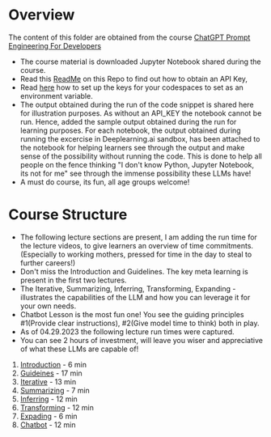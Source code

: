 # Overview

The content of this folder are obtained from the course [ChatGPT Prompt Engineering For Developers](https://www.deeplearning.ai/short-courses/chatgpt-prompt-engineering-for-developers/)

- The course material is downloaded Jupyter Notebook shared during the course.
- Read this [ReadMe](../README.md#get-open-ai-account-and-api-keys) on this Repo to find out how to obtain an API Key, 
- Read [here](../README.md#setup-github-codespaces-to-do-local-development) how to set up the keys for your codespaces to set as an environment variable.
- The output obtained during the run of the code snippet is shared here for illustration purposes. As without an API_KEY the notebook cannot be run. Hence, added the sample output obtained during the run for learning purposes. For each notebook, the output obtained during running the excercise in Deeplearning.ai sandbox, has been attached to the notebook for helping learners see through the output and make sense of the possibility without running the code. This is done to help all people on the fence thinking "I don't know Python, Jupyter Notebook, its not for me"  see through the immense possibility these LLMs have!
- A must do course, its fun, all age groups welcome!

# Course Structure
- The following lecture sections are present, I am adding the run time for the lecture videos, to give learners an overview of time commitments. (Especially to working mothers, pressed for time in the day to steal to further careers!)
- Don't miss the Introduction and Guidelines. The key meta learning is present in the first two lectures. 
- The Iterative, Summarizing, Inferring, Transforming, Expanding - illustrates the capabilities of the LLM and how you can leverage it for your own needs.
- Chatbot Lesson is the most fun one! You see the guiding principles #1(Provide clear instructions), #2(Give model time to think) both in play.
- As of 04.29.2023 the following lecture run times were captured.
- You can see 2 hours of investment, will leave you wiser and appreciative of what these LLMs are capable of!
1. [Introduction](https://learn.deeplearning.ai/chatgpt-prompt-eng/lesson/1/introduction) - 6 min
2. [Guideines](https://learn.deeplearning.ai/chatgpt-prompt-eng/lesson/2/guidelines) - 17 min
3. [Iterative](https://learn.deeplearning.ai/chatgpt-prompt-eng/lesson/3/iterative) - 13 min
4. [Summarizing](https://learn.deeplearning.ai/chatgpt-prompt-eng/lesson/4/summarizing) - 7 min
5. [Inferring](https://learn.deeplearning.ai/chatgpt-prompt-eng/lesson/5/inferring) - 12 min
6. [Transforming](https://learn.deeplearning.ai/chatgpt-prompt-eng/lesson/6/transforming) - 12 min
7. [Expading](https://learn.deeplearning.ai/chatgpt-prompt-eng/lesson/7/expanding) - 6 min
8. [Chatbot](https://learn.deeplearning.ai/chatgpt-prompt-eng/lesson/8/chatbot) - 12 min
